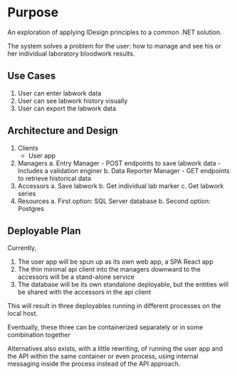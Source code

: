# Purpose

An exploration of applying IDesign principles to a common .NET solution.

The system solves a problem for the user: how to manage and see his or her individual laboratory bloodwork results.

## Use Cases

1. User can enter labwork data
2. User can see labwork history visually
3. User can export the labwork data

## Architecture and Design

1. Clients
    - User app
2. Managers
    a. Entry Manager
        - POST endpoints to save labwork data
        - Includes a validation enginer
    b. Data Reporter Manager
        - GET endpoints to retrieve historical data
3. Accessors
    a. Save labwork
    b. Get individual lab marker
    c. Get labwork series
4. Resources
    a. First option: SQL Server database
    b. Second option: Postgres

## Deployable Plan

Currently, 
1.  The user app will be spun up as its own web app, a SPA React app
1.  The thin minimal api client into the managers downward to the accessors will be a stand-alone service
1.  The database will be its own standalone deployable, but the entities will be shared with the accessors in the api client

This will result in three deployables running in different processes on the local host.

Eventually, these three can be containerized separately or in some combination together

Alternatives also exists, with a little rewriting, of running the user app and the API within the same container or even process, using internal messaging inside the process instead of the API approach.




